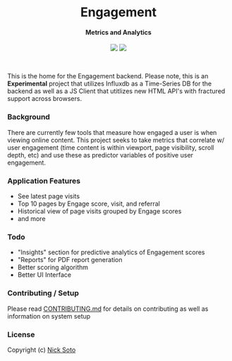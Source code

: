 <h1 align="center">Engagement<br></h1>
<h4 align="center">Metrics and Analytics</h4>

<p align="center">
  <a href="https://circleci.com/gh/nicksoto/engagement-backend"><img src="https://circleci.com/gh/nicksoto/engagement-backend.png?style=shield&circle-token=13e8f29fdd7502e8466f98ae36fd6f4624ba49c7"></a>
  <a href="https://codeclimate.com/github/nicksoto/engagement-backend"><img src="https://codeclimate.com/github/nicksoto/engagement-backend/badges/gpa.svg" /></a>
</p>
<br>

This is the home for the Engagement backend. Please note, this is an <b>Experimental</b> project that utilizes Influxdb as a Time-Series DB for the backend as well as a JS Client that utitlizes new HTML API's with fractured support across browsers.

### Background

There are currently few tools that measure how engaged a user is when viewing online content. This project seeks to take metrics that correlate w/ user engagement (time content is within viewport, page visibility, scroll depth, etc) and use these as predictor variables of positive user engagement.

### Application Features

- See latest page visits
- Top 10 pages by Engage score, visit, and referral
- Historical view of page visits grouped by Engage scores
- and more

### Todo

- "Insights" section for predictive analytics of Engagement scores
- "Reports" for PDF report generation
- Better scoring algorithm
- Better UI Interface

### Contributing / Setup

Please read [CONTRIBUTING.md](https://github.com/nicksoto/engagement-backend/CONTRIBUTING.md) for details on contributing as well as information on system setup

### License

Copyright (c) [Nick Soto](http://github.com/nicksoto)

